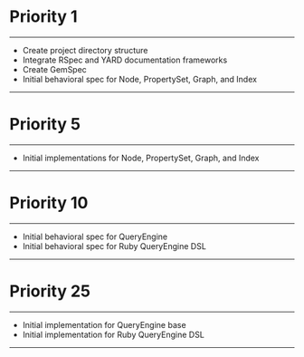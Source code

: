 # Priority 1
------------
 * Create project directory structure
 * Integrate RSpec and YARD documentation frameworks
 * Create GemSpec
 * Initial behavioral spec for Node, PropertySet, Graph, and Index
------------

# Priority 5
------------
 * Initial implementations for Node, PropertySet, Graph, and Index
------------

# Priority 10
------------
 * Initial behavioral spec for QueryEngine
 * Initial behavioral spec for Ruby QueryEngine DSL
------------

# Priority 25
------------
 * Initial implementation for QueryEngine base
 * Initial implementation for Ruby QueryEngine DSL
------------
